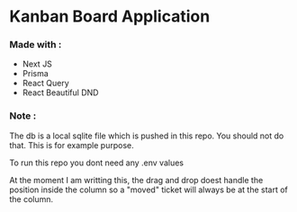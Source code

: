 # Kanban Board Application


### Made with :
- Next JS
- Prisma
- React Query
- React Beautiful DND


### Note :
The db is a local sqlite file which is pushed in this repo. You should not do that. This is for example purpose.

To run this repo you dont need any .env values

At the moment I am writting this, the drag and drop doest handle the position inside the column so a "moved" ticket will always be at the start of the column.